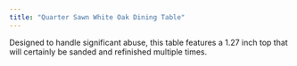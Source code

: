 ```yaml
---
title: "Quarter Sawn White Oak Dining Table"
---
```


Designed to handle significant abuse, this table features a 1.27 inch top that will certainly be sanded and refinished multiple times. 
